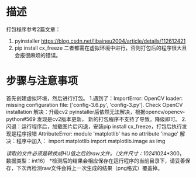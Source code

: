 # 描述

打包程序参考2篇文章：
1. pyinstaller https://blog.csdn.net/libaineu2004/article/details/112612421
2. pip install cx_freeze
二者都需在虚拟环境中进行，否则打包后的程序很大且会报很麻烦的错误。

# 步骤与注意事项
首先创建虚拟环境，然后进行打包。
1.遇到了：ImportError: OpenCV loader: missing configuration file: ['config-3.6.py', 'config-3.py']. Check OpenCV installation
解决：升级cv2 pyinstaller后依然无法解决，根据opencv/opencv-python#569 发现是cv2版本更新，
新的打包程序不支持了导致。降级即可。
2.闪退：运行程序后，加载图片后闪退，安装pip install cx_freeze，打包后执行发现是程序报错
AttributeError: module 'matplotlib' has no attribute 'image'
解决：程序中加入：
import matplotlib
import matplotlib.image as img

*读取的文件必须是转换成HU值之后的raw文件。（文件尺寸：1024*1024*300， 数据类型：int16）
*检测后的结果会相应保存在运行程序的当前目录下，请妥善保存，下次再检测raw文件会将上一次生成的结果（png格式）覆盖掉。
